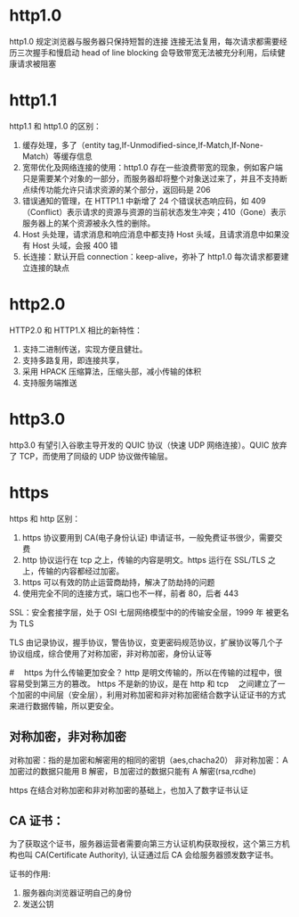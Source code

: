 # http1.0

http1.0 规定浏览器与服务器只保持短暂的连接
连接无法复用，每次请求都需要经历三次握手和慢启动
head of line blocking 会导致带宽无法被充分利用，后续健康请求被阻塞

# http1.1

http1.1 和 http1.0 的区别：

1. 缓存处理，多了（entity tag,If-Unmodified-since,If-Match,If-None-Match）等缓存信息
2. 宽带优化及网络连接的使用：http1.0 存在一些浪费带宽的现象，例如客户端只是需要某个对象的一部分，而服务器却将整个对象送过来了，并且不支持断点续传功能允许只请求资源的某个部分，返回码是 206
3. 错误通知的管理，在 HTTP1.1 中新增了 24 个错误状态响应码，如 409（Conflict）表示请求的资源与资源的当前状态发生冲突；410（Gone）表示服务器上的某个资源被永久性的删除。
4. Host 头处理，请求消息和响应消息中都支持 Host 头域，且请求消息中如果没有 Host 头域，会报 400 错
5. 长连接：默认开启 connection：keep-alive，弥补了 http1.0 每次请求都要建立连接的缺点

# http2.0

HTTP2.0 和 HTTP1.X 相比的新特性：

1. 支持二进制传送，实现方便且健壮。
2. 支持多路复用，即连接共享，
3. 采用 HPACK 压缩算法，压缩头部，减小传输的体积
4. 支持服务端推送

# http3.0

http3.0 有望引入谷歌主导开发的 QUIC 协议（快速 UDP 网络连接）。QUIC 放弃了 TCP，而使用了同级的 UDP 协议做传输层。

# https

https 和 http 区别：

1. https 协议要用到 CA(电子身份认证) 申请证书，一般免费证书很少，需要交费
2. http 协议运行在 tcp 之上，传输的内容是明文。https 运行在 SSL/TLS 之上，传输的内容都经过加密。
3. https 可以有效的防止运营商劫持，解决了防劫持的问题
4. 使用完全不同的连接方式，端口也不一样，前者 80，后者 443

SSL：安全套接字层，处于 OSI 七层网络模型中的的传输安全层，1999 年 被更名为 TLS

TLS 由记录协议，握手协议，警告协议，变更密码规范协议，扩展协议等几个子协议组成，综合使用了对称加密，非对称加密，身份认证等

#　 https 为什么传输更加安全？
http 是明文传输的，所以在传输的过程中，很容易受到第三方的篡改。
https 不是新的协议，是在 http 和 tcp 　之间建立了一个加密的中间层（安全层），利用对称加密和非对称加密结合数字认证证书的方式来进行数据传输，所以更安全。

## 对称加密，非对称加密

对称加密：指的是加密和解密用的相同的密钥（aes,chacha20）
非对称加密：Ａ加密过的数据只能用 B 解密，Ｂ加密过的数据只能有 A 解密(rsa,rcdhe)

https 在结合对称加密和非对称加密的基础上，也加入了数字证书认证

## CA 证书：

为了获取这个证书，服务器运营者需要向第三方认证机构获取授权，这个第三方机构也叫 CA(Certificate Authority), 认证通过后 CA 会给服务器颁发数字证书。

证书的作用:

1.  服务器向浏览器证明自己的身份
2.  发送公钥
